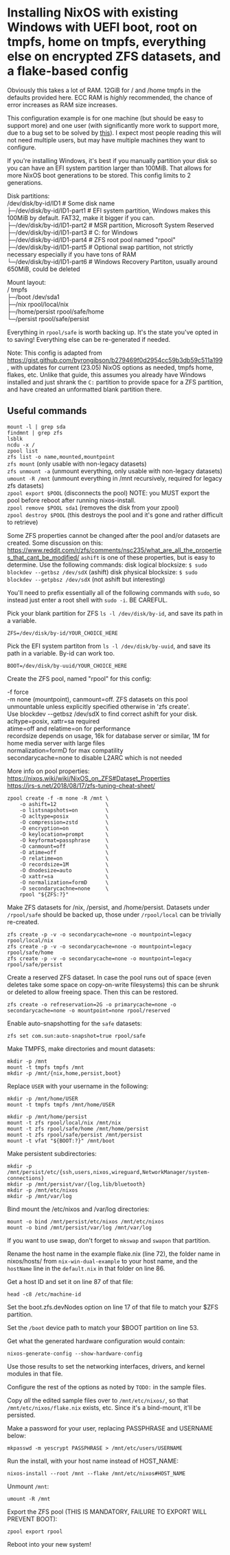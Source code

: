 # Installing NixOS with existing Windows with UEFI boot, root on tmpfs, home on tmpfs, everything else on encrypted ZFS datasets, and a flake-based config

Obviously this takes a lot of RAM. 12GiB for / and /home tmpfs in the defaults provided here. ECC RAM is *highly* recommended, the chance of error increases as RAM size increases.

This configuration example is for one machine (but should be easy to support more) and one user (with significantly more work to support more, due to a bug set to be solved by [this](https://github.com/NixOS/nixpkgs/pull/223932)). I expect most people reading this will not need multiple users, but may have multiple machines they want to configure.

If you're installing Windows, it's best if you manually partition your disk so you can have an EFI system partition larger than 100MiB. That allows for more NixOS boot generations to be stored. This config limits to 2 generations.

Disk partitions:  
/dev/disk/by-id/ID1 # Some disk name  
 ├─/dev/disk/by-id/ID1-part1 # EFI system partition, Windows makes this 100MiB by default. FAT32, make it bigger if you can.  
 ├─/dev/disk/by-id/ID1-part2 # MSR partition, Microsoft System Reserved  
 ├─/dev/disk/by-id/ID1-part3 # C: for Windows  
 ├─/dev/disk/by-id/ID1-part4 # ZFS root pool named "rpool"  
 ├─/dev/disk/by-id/ID1-part5 # Optional swap partition, not strictly necessary especially if you have tons of RAM  
 └─/dev/disk/by-id/ID1-part6 # Windows Recovery Partiton, usually around 650MiB, could be deleted  

Mount layout:  
 /		      tmpfs  
 ├─/boot          /dev/sda1   
 ├─/nix	          rpool/local/nix  
 ├─/home/persist  rpool/safe/home  
 └─/persist	      rpool/safe/persist  

Everything in `rpool/safe` is worth backing up. It's the state you've opted in to saving! Everything else can be re-generated if needed.

Note: This config is adapted from https://gist.github.com/byrongibson/b279469f0d2954cc59b3db59c511a199, with updates for current (23.05) NixOS options as needed, tmpfs home, flakes, etc.
Unlike that guide, this assumes you already have Windows installed and just shrank the `C:` partition to provide space for a ZFS partition, and have created an unformatted blank partition there.

## Useful commands  
`mount -l | grep sda`  
`findmnt | grep zfs`  
`lsblk`  
`ncdu -x /`   
`zpool list`  
`zfs list -o name,mounted,mountpoint`  
`zfs mount` (only usable with non-legacy datasets)  
`zfs unmount -a` (unmount everything, only usable with non-legacy datasets)  
`umount -R /mnt` (unmount everything in /mnt recursively, required for legacy zfs datasets)  
`zpool export $POOL` (disconnects the pool) NOTE: you MUST export the pool before reboot after running nixos-install.  
`zpool remove $POOL sda1` (removes the disk from your zpool)  
`zpool destroy $POOL` (this destroys the pool and it's gone and rather difficult to retrieve)  

Some ZFS properties cannot be changed after the pool and/or datasets are created.  Some discussion on this:  
https://www.reddit.com/r/zfs/comments/nsc235/what_are_all_the_properties_that_cant_be_modified/
`ashift` is one of these properties, but is easy to determine.  Use the following commands:
disk logical blocksize:  `$ sudo blockdev --getbsz /dev/sdX` (ashift)
disk physical blocksize: `$ sudo blockdev --getpbsz /dev/sdX` (not ashift but interesting)

You'll need to prefix essentially all of the following commands with `sudo`, so instead just enter a root shell with `sudo -i`. BE CAREFUL.

Pick your blank partition for ZFS `ls -l /dev/disk/by-id`, and save its path in a variable.

`ZFS=/dev/disk/by-id/YOUR_CHOICE_HERE`

Pick the EFI system partiton from `ls -l /dev/disk/by-uuid`, and save its path in a variable. By-id can work too.

`BOOT=/dev/disk/by-uuid/YOUR_CHOICE_HERE`

Create the ZFS pool, named "rpool" for this config:


-f force  
-m none (mountpoint), canmount=off.  ZFS datasets on this pool unmountable unless explicitly specified otherwise in 'zfs create'.  
Use blockdev --getbsz /dev/sdX to find correct ashift for your disk.  
acltype=posix, xattr=sa required  
atime=off and relatime=on for performance  
recordsize depends on usage, 16k for database server or similar, 1M for home media server with large files  
normalization=formD for max compatility  
secondarycache=none to disable L2ARC which is not needed  


More info on pool properties:  
https://nixos.wiki/wiki/NixOS_on_ZFS#Dataset_Properties  
https://jrs-s.net/2018/08/17/zfs-tuning-cheat-sheet/  

```
zpool create -f	-m none	-R /mnt \
    -o ashift=12                \
    -o listsnapshots=on         \
    -O acltype=posix            \
    -O compression=zstd         \
    -O encryption=on            \
    -O keylocation=prompt       \
    -O keyformat=passphrase     \
    -O canmount=off             \
    -O atime=off                \
    -O relatime=on              \
    -O recordsize=1M            \
    -O dnodesize=auto           \
    -O xattr=sa                 \
    -O normalization=formD      \
    -O secondarycachne=none     \
    rpool "${ZFS:?}"
```

Make ZFS datasets for /nix, /persist, and /home/persist. Datasets under `/rpool/safe` should be backed up,
those under `/rpool/local` can be trivially re-created.

```
zfs create -p -v -o secondarycache=none -o mountpoint=legacy rpool/local/nix
zfs create -p -v -o secondarycache=none -o mountpoint=legacy rpool/safe/home
zfs create -p -v -o secondarycache=none -o mountpoint=legacy rpool/safe/persist
```

Create a reserved ZFS dataset. In case the pool runs out of space (even deletes take some space on copy-on-write filesystems) this can be shrunk or deleted to allow freeing space. Then this can be restored.

`zfs create -o refreservation=2G -o primarycache=none -o secondarycache=none -o mountpoint=none rpool/reserved`

Enable auto-snapshotting for the `safe` datasets:

`zfs set com.sun:auto-snapshot=true rpool/safe`

Make TMPFS, make directories and mount datasets:

```
mkdir -p /mnt
mount -t tmpfs tmpfs /mnt
mkdir -p /mnt/{nix,home,persist,boot}
```

Replace `USER` with your username in the following:

```
mkdir -p /mnt/home/USER
mount -t tmpfs tmpfs /mnt/home/USER
```

```
mkdir -p /mnt/home/persist
mount -t zfs rpool/local/nix /mnt/nix
mount -t zfs rpool/safe/home /mnt/home/persist
mount -t zfs rpool/safe/persist /mnt/persist
mount -t vfat "${BOOT:?}" /mnt/boot
```

Make persistent subdirectories:

```
mkdir -p /mnt/persist/etc/{ssh,users,nixos,wireguard,NetworkManager/system-connections}
mkdir -p /mnt/persist/var/{log,lib/bluetooth}
mkdir -p /mnt/etc/nixos
mkdir -p /mnt/var/log
```

Bind mount the /etc/nixos and /var/log directories:

```
mount -o bind /mnt/persist/etc/nixos /mnt/etc/nixos
mount -o bind /mnt/persist/var/log /mnt/var/log
```

If you want to use swap, don't forget to `mkswap` and `swapon` that partition.

Rename the host name in the example flake.nix (line 72), the folder name in nixos/hosts/ from `nix-win-dual-example` to your host name, and the `hostName` line in the `default.nix` in that folder on line 86.

Get a host ID and set it on line 87 of that file:

`head -c8 /etc/machine-id`

Set the boot.zfs.devNodes option on line 17 of that file to match your $ZFS partition.

Set the `/boot` device path to match your $BOOT partition on line 53.

Get what the generated hardware configuration would contain:

`nixos-generate-config --show-hardware-config`

Use those results to set the networking interfaces, drivers, and kernel modules in that file.

Configure the rest of the options as noted by `TODO:` in the sample files.

Copy *all* the edited sample files over to `/mnt/etc/nixos/`, so that `/mnt/etc/nixos/flake.nix` exists, etc. Since it's a bind-mount, it'll be persisted.

Make a password for your user, replacing PASSPHRASE and USERNAME below:

`mkpasswd -m yescrypt PASSPHRASE > /mnt/etc/users/USERNAME`

Run the install, with your host name instead of HOST_NAME:

`nixos-install --root /mnt --flake /mnt/etc/nixos#HOST_NAME`

Unmount `/mnt`:

`umount -R /mnt`

Export the ZFS pool (THIS IS MANDATORY, FAILURE TO EXPORT WILL PREVENT BOOT):

`zpool export rpool`

Reboot into your new system!
